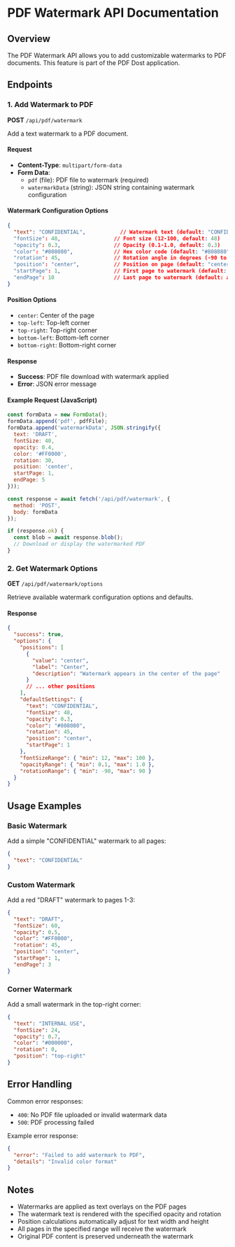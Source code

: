 # PDF Watermark API Documentation

## Overview
The PDF Watermark API allows you to add customizable watermarks to PDF documents. This feature is part of the PDF Dost application.

## Endpoints

### 1. Add Watermark to PDF
**POST** `/api/pdf/watermark`

Add a text watermark to a PDF document.

#### Request
- **Content-Type**: `multipart/form-data`
- **Form Data**:
  - `pdf` (file): PDF file to watermark (required)
  - `watermarkData` (string): JSON string containing watermark configuration

#### Watermark Configuration Options
```json
{
  "text": "CONFIDENTIAL",           // Watermark text (default: "CONFIDENTIAL")
  "fontSize": 48,                 // Font size (12-100, default: 48)
  "opacity": 0.3,                 // Opacity (0.1-1.0, default: 0.3)
  "color": "#808080",             // Hex color code (default: "#808080")
  "rotation": 45,                 // Rotation angle in degrees (-90 to 90, default: 45)
  "position": "center",           // Position on page (default: "center")
  "startPage": 1,                 // First page to watermark (default: 1)
  "endPage": 10                   // Last page to watermark (default: all pages)
}
```

#### Position Options
- `center`: Center of the page
- `top-left`: Top-left corner
- `top-right`: Top-right corner
- `bottom-left`: Bottom-left corner
- `bottom-right`: Bottom-right corner

#### Response
- **Success**: PDF file download with watermark applied
- **Error**: JSON error message

#### Example Request (JavaScript)
```javascript
const formData = new FormData();
formData.append('pdf', pdfFile);
formData.append('watermarkData', JSON.stringify({
  text: 'DRAFT',
  fontSize: 40,
  opacity: 0.4,
  color: '#FF0000',
  rotation: 30,
  position: 'center',
  startPage: 1,
  endPage: 5
}));

const response = await fetch('/api/pdf/watermark', {
  method: 'POST',
  body: formData
});

if (response.ok) {
  const blob = await response.blob();
  // Download or display the watermarked PDF
}
```

### 2. Get Watermark Options
**GET** `/api/pdf/watermark/options`

Retrieve available watermark configuration options and defaults.

#### Response
```json
{
  "success": true,
  "options": {
    "positions": [
      {
        "value": "center",
        "label": "Center",
        "description": "Watermark appears in the center of the page"
      }
      // ... other positions
    ],
    "defaultSettings": {
      "text": "CONFIDENTIAL",
      "fontSize": 48,
      "opacity": 0.3,
      "color": "#808080",
      "rotation": 45,
      "position": "center",
      "startPage": 1
    },
    "fontSizeRange": { "min": 12, "max": 100 },
    "opacityRange": { "min": 0.1, "max": 1.0 },
    "rotationRange": { "min": -90, "max": 90 }
  }
}
```

## Usage Examples

### Basic Watermark
Add a simple "CONFIDENTIAL" watermark to all pages:
```json
{
  "text": "CONFIDENTIAL"
}
```

### Custom Watermark
Add a red "DRAFT" watermark to pages 1-3:
```json
{
  "text": "DRAFT",
  "fontSize": 60,
  "opacity": 0.5,
  "color": "#FF0000",
  "rotation": 45,
  "position": "center",
  "startPage": 1,
  "endPage": 3
}
```

### Corner Watermark
Add a small watermark in the top-right corner:
```json
{
  "text": "INTERNAL USE",
  "fontSize": 24,
  "opacity": 0.7,
  "color": "#000000",
  "rotation": 0,
  "position": "top-right"
}
```

## Error Handling

Common error responses:
- `400`: No PDF file uploaded or invalid watermark data
- `500`: PDF processing failed

Example error response:
```json
{
  "error": "Failed to add watermark to PDF",
  "details": "Invalid color format"
}
```

## Notes
- Watermarks are applied as text overlays on the PDF pages
- The watermark text is rendered with the specified opacity and rotation
- Position calculations automatically adjust for text width and height
- All pages in the specified range will receive the watermark
- Original PDF content is preserved underneath the watermark
